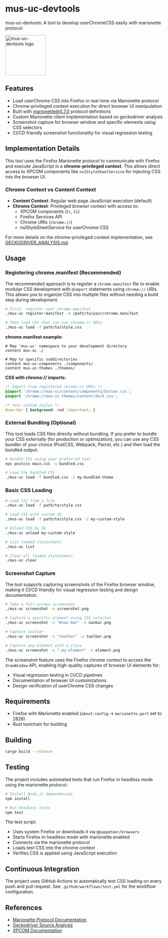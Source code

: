 # mus-uc-devtools
mus-uc-devtools: A tool to develop userChromeCSS easily with marionette protocol

<img width="128px" height="128px" src=".github/assets/mus-css.png" alt="mus-uc-devtools logo"></img>

## Features

- Load userChrome CSS into Firefox in real-time via Marionette protocol
- Chrome-privileged context execution for direct browser UI manipulation
- Built with marionette@0.7.0 protocol definitions
- Custom Marionette client implementation based on geckodriver analysis
- Screenshot capture for browser window and specific elements using CSS selectors
- CI/CD friendly screenshot functionality for visual regression testing

## Implementation Details

This tool uses the Firefox Marionette protocol to communicate with Firefox and execute JavaScript in a **chrome-privileged context**. This allows direct access to XPCOM components like `nsIStyleSheetService` for injecting CSS into the browser UI.

### Chrome Context vs Content Context

- **Content Context**: Regular web page JavaScript execution (default)
- **Chrome Context**: Privileged browser context with access to:
  - XPCOM components (`Cc`, `Ci`)
  - Firefox Services API
  - Chrome URIs (`chrome://`)
  - nsIStyleSheetService for userChrome CSS

For more details on the chrome-privileged context implementation, see [GECKODRIVER_ANALYSIS.md](GECKODRIVER_ANALYSIS.md).

## Usage

### Registering chrome.manifest (Recommended)

The recommended approach is to register a `chrome.manifest` file to enable modular CSS development with `@import` statements using `chrome://` URIs. This allows you to organize CSS into multiple files without needing a build step during development.

```bash
# First, register your chrome.manifest
./mus-uc register-manifest -m /path/to/your/chrome.manifest

# Then load CSS that can use chrome:// URIs
./mus-uc load -f path/to/style.css
```

**chrome.manifest example:**
```
# Map 'mus-uc' namespace to your development directory
content mus-uc ./

# Map to specific subdirectories
content mus-uc-components ./components/
content mus-uc-themes ./themes/
```

**CSS with chrome:// imports:**
```css
/* Import from registered chrome:// URIs */
@import 'chrome://mus-uc/content/components/button.css';
@import 'chrome://mus-uc-themes/content/dark.css';

/* Your custom styles */
#nav-bar { background: red !important; }
```

### External Bundling (Optional)

This tool loads CSS files directly without bundling. If you prefer to bundle your CSS externally (for production or optimization), you can use any CSS bundler of your choice (PostCSS, Webpack, Parcel, etc.) and then load the bundled output:

```bash
# Bundle CSS using your preferred tool
npx postcss main.css -o bundled.css

# Load the bundled CSS
./mus-uc load -f bundled.css -i my-bundled-theme
```

### Basic CSS Loading

```bash
# Load CSS from a file
./mus-uc load -f path/to/style.css

# Load CSS with custom ID
./mus-uc load -f path/to/style.css -i my-custom-style

# Unload CSS by ID
./mus-uc unload my-custom-style

# List loaded stylesheets
./mus-uc list

# Clear all loaded stylesheets
./mus-uc clear
```

### Screenshot Capture

The tool supports capturing screenshots of the Firefox browser window, making it CI/CD friendly for visual regression testing and design documentation.

```bash
# Take a full-screen screenshot
./mus-uc screenshot -o screenshot.png

# Capture a specific element using CSS selector
./mus-uc screenshot -s "#nav-bar" -o navbar.png

# Capture toolbar
./mus-uc screenshot -s "toolbar" -o toolbar.png

# Capture any element with a class
./mus-uc screenshot -s ".my-element" -o element.png
```

The screenshot feature uses the Firefox chrome context to access the `drawWindow` API, enabling high-quality captures of browser UI elements for:
- Visual regression testing in CI/CD pipelines
- Documentation of browser UI customizations
- Design verification of userChrome CSS changes

## Requirements

- Firefox with Marionette enabled (`about:config` -> `marionette.port` set to 2828)
- Rust toolchain for building

## Building

```bash
cargo build --release
```

## Testing

The project includes automated tests that run Firefox in headless mode using the marionette protocol:

```bash
# Install Node.js dependencies
npm install

# Run headless tests
npm test
```

The test script:
- Uses system Firefox or downloads it via `@puppeteer/browsers`
- Starts Firefox in headless mode with marionette enabled
- Connects via the marionette protocol
- Loads test CSS into the chrome context
- Verifies CSS is applied using JavaScript execution

## Continuous Integration

The project uses GitHub Actions to automatically test CSS loading on every push and pull request. See `.github/workflows/test.yml` for the workflow configuration.

## References

- [Marionette Protocol Documentation](https://firefox-source-docs.mozilla.org/testing/marionette/Protocol.html)
- [Geckodriver Source Analysis](GECKODRIVER_ANALYSIS.md)
- [XPCOM Documentation](https://developer.mozilla.org/en-US/docs/Mozilla/Tech/XPCOM)
